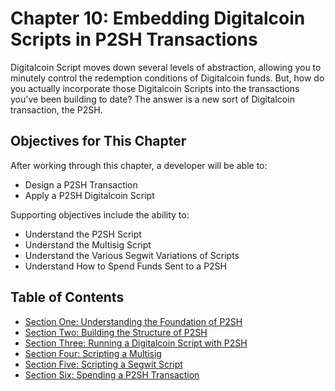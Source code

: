 # Chapter 10: Embedding Digitalcoin Scripts in P2SH Transactions

Digitalcoin Script moves down several levels of abstraction, allowing you to minutely control the redemption conditions of Digitalcoin funds. But, how do you actually incorporate those Digitalcoin Scripts into the transactions you've been building to date? The answer is a new sort of Digitalcoin transaction, the P2SH.

## Objectives for This Chapter

After working through this chapter, a developer will be able to:

   * Design a P2SH Transaction
   * Apply a P2SH Digitalcoin Script
   
Supporting objectives include the ability to:

   * Understand the P2SH Script
   * Understand the Multisig Script
   * Understand the Various Segwit Variations of Scripts
   * Understand How to Spend Funds Sent to a P2SH
   
## Table of Contents

* [Section One: Understanding the Foundation of P2SH](10_1_Understanding_the_Foundation_of_P2SH.md)
* [Section Two: Building the Structure of P2SH](10_2_Building_the_Structure_of_P2SH.md)  
* [Section Three: Running a Digitalcoin Script with P2SH](10_3_Running_a_Bitcoin_Script_with_P2SH.md)
* [Section Four: Scripting a Multisig](10_4_Scripting_a_Multisig.md)
* [Section Five: Scripting a Segwit Script](10_5_Scripting_a_Segwit_Script.md)
* [Section Six: Spending a P2SH Transaction](10_6_Spending_a_P2SH_Transaction.md)
